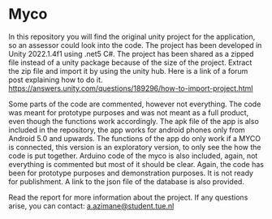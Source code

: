 # Myco
In this repository you will find the original unity project for the application, so an assessor could look into the code. The project has been developed in Unity 2022.1.4f1 using .net5 C#. The project has been shared as a zipped file instead of a unity package because of the size of the project. Extract the zip file and import it by using the unity hub. Here is a link of a forum post explaining how to do it. https://answers.unity.com/questions/189296/how-to-import-project.html

Some parts of the code are commented, however not everything. The code was meant for prototype purposes and was not meant as a full product, even though the functions work accordingly. 
The apk file of the app is also included in the repository, the app works for android phones only from Android 5.0 and upwards. The functions of the app do only work if a MYCO is connected, this version is an exploratory version, to only see the how the code is put together. 
Arduino code of the myco is also included, again, not everything is commented but most of it should be clear. Again, the code has been for prototype purposes and demonstration purposes. It is not ready for publishment. 
A link to the json file of the database is also provided.

Read the report for more information about the project.
If any questions arise, you can contact: 
a.azimane@student.tue.nl
